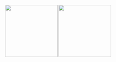 <a href="https://github.com/ittyi">
  <img align="left" height="170px" src="https://github-readme-stats.vercel.app/api?username=ittyi&count_private=true&show_icons=true&theme=dracula" />
</a>
<a href="https://github.com/ittyi">
  <img align="left" height="170px" src="https://github-readme-stats.vercel.app/api/top-langs/?username=ittyi&layout=compact&theme=dracula" />
</a>

